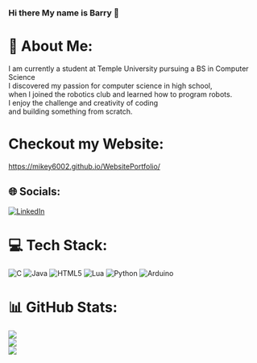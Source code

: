 ### Hi there My name is Barry 👋

# 💫 About Me:
I am currently a student at Temple University pursuing a BS in Computer Science<br>I discovered my passion for computer science in high school, <br>when I joined the robotics club and learned how to program robots. <br>I enjoy the challenge and creativity of coding <br>and building something from scratch.<br>

# Checkout my Website:
https://mikey6002.github.io/WebsitePortfolio/ 


## 🌐 Socials:
[![LinkedIn](https://img.shields.io/badge/LinkedIn-%230077B5.svg?logo=linkedin&logoColor=white)](https://linkedin.com/in/barrylintempleedu) 

# 💻 Tech Stack:
![C](https://img.shields.io/badge/c-%2300599C.svg?style=for-the-badge&logo=c&logoColor=white) ![Java](https://img.shields.io/badge/java-%23ED8B00.svg?style=for-the-badge&logo=java&logoColor=white) ![HTML5](https://img.shields.io/badge/html5-%23E34F26.svg?style=for-the-badge&logo=html5&logoColor=white) ![Lua](https://img.shields.io/badge/lua-%232C2D72.svg?style=for-the-badge&logo=lua&logoColor=white) ![Python](https://img.shields.io/badge/python-3670A0?style=for-the-badge&logo=python&logoColor=ffdd54) ![Arduino](https://img.shields.io/badge/-Arduino-00979D?style=for-the-badge&logo=Arduino&logoColor=white)
# 📊 GitHub Stats:
![](https://github-readme-stats.vercel.app/api?username=mikey6002&theme=dark&hide_border=false&include_all_commits=true&count_private=true)<br/>
![](https://github-readme-streak-stats.herokuapp.com/?user=mikey6002&theme=dark&hide_border=false)<br/>
![](https://github-readme-stats.vercel.app/api/top-langs/?username=mikey6002&theme=dark&hide_border=false&include_all_commits=true&count_private=true&layout=compact)



